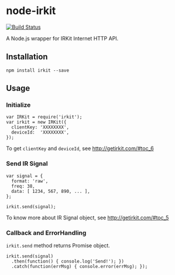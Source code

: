 # node-irkit
[![Build Status](https://travis-ci.org/hoto17296/node-irkit.svg?branch=master)](https://travis-ci.org/hoto17296/node-irkit)

A Node.js wrapper for IRKit Internet HTTP API.

## Installation
```
npm install irkit --save
```

## Usage

### Initialize
```
var IRKit = require('irkit');
var irkit = new IRKit({
  clientKey: 'XXXXXXXX',
  deviceId:  'XXXXXXXX',
});
```

To get `clientKey` and `deviceId`, see http://getirkit.com/#toc_6

### Send IR Signal
```
var signal = {
  format: 'raw',
  freq: 38,
  data: [ 1234, 567, 890, ... ],
};

irkit.send(signal);
```

To know more about IR Signal object, see http://getirkit.com/#toc_5

### Callback and ErrorHandling
`irkit.send` method returns Promise object.

```
irkit.send(signal)
  .then(function() { console.log('Send!'); })
  .catch(function(errMsg) { console.error(errMsg); });
```
